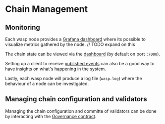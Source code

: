 # Chain Management

## Monitoring

Each wasp node provides a [Grafana dashboard](./run-node.md###grafana) where its possible to visualize metrics gathered by the node.
// TODO expand on this

The chain state can be viewed via the [dashboard](./run-node.md###Dashboard) (by default on port `:7000`).

Setting up a client to receive [published events](./run-node.md###Publisher) can also be a good way to have insights on what's happening in the system.

Lastly, each wasp node will produce a log file (`wasp.log`) where the behaviour of a node can be investigated.

## Managing chain configuration and validators

Managing the chain configuration and committe of validators can be done by interacting with the [Governance contract](../../contract_core/governance.md).
